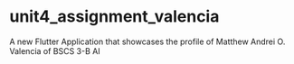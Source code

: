 # unit4_assignment_valencia

A new Flutter Application that showcases the profile of Matthew Andrei O. Valencia of BSCS 3-B AI
